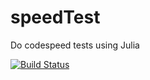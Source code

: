 # speedTest
Do codespeed tests using Julia
 
 [![Build Status](https://travis-ci.org/sanpitch/speedTest.svg?branch=master)](https://travis-ci.org/sanpitch/speedTest)
 
 
 
 
 
 
 
 
 
 
 
 
 
 
 
